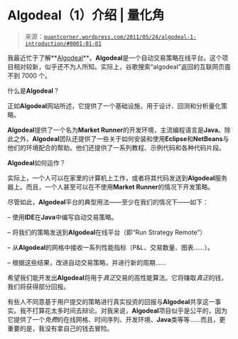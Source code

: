 <!--yml

类别：未分类

日期：2024 年 5 月 18 日 08:10:14

-->

# Algodeal（1）介绍 | 量化角

> 来源：[`quantcorner.wordpress.com/2011/05/24/algodeal-1-introduction/#0001-01-01`](https://quantcorner.wordpress.com/2011/05/24/algodeal-1-introduction/#0001-01-01)

我最近忙于了解**[Algodeal](https://beta.algodeal.com/)**。**Algodeal**是一个自动交易策略在线平台。这个项目相对较新，似乎还不为人所知。实际上，谷歌搜索“algodeal”返回的互联网页面不到 7000 个。

什么是**Algodeal**？

正如**Algodeal**网站所述，它提供了一个基础设施，用于设计、回测和分析量化策略。

**Algodeal**提供了一个名为**Market Runner**的开发环境，主流编程语言是**Java**。除此之外，**Algodeal**团队还提供了一些关于如何安装和使用**Eclipse**和**NetBeans**与他们的环境配合的帮助。他们还提供了一系列教程、示例代码和各种代码片段。

**Algodeal**如何运作？

实际上，一个人可以在家里的计算机上工作，或者将其代码发送到**Algodeal**服务器上。而且，一个人甚至可以在不使用**Market Runner**的情况下开发策略。

尽管如此，**Algodeal**平台的典型用法——至少在我们的情况下——如下：

– 使用**IDE**在**Java**中编写自动交易策略。

– 将我们的策略发送到**Algodeal**在线平台（即“Run Strategy Remote”）

– 从**Algodeal**的网格中接收一系列性能指标（P&L、交易数量、图表……）。

– 根据这些结果，改进自动交易策略，并进行新的周期……

希望我们能开发出**Algodeal**将用于*真正*交易的高性能算法。它将赚取*真正*的钱，我们将获得部分回报。

有些人不同意基于用户提交的策略进行真实投资的回报与**Algodeal**共享这一事实。我不打算花太多时间去辩论。对我来说，**Algodeal**项目似乎是公平的，因为它提供了一个*免费*的在线网格、时间序列、开发环境、**Java**类等等……而且，更重要的是，我没有拿自己的钱去冒险。
